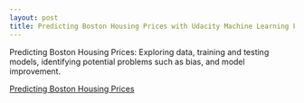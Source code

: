 ```yaml
---
layout: post
title: Predicting Boston Housing Prices with Udacity Machine Learning Fundamentals
---
```

Predicting Boston Housing Prices: Exploring data, training and testing models, identifying potential problems such as bias, and model improvement. 

<a href="https://github.com/lindswarne/Projects-to-share/blob/master/boston_housing.ipynb">Predicting Boston Housing Prices</a>
